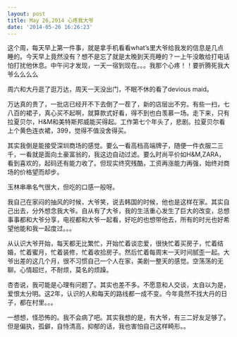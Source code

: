 ```yaml
---
layout: post
title: May 26,2014 心疼我大爷
date: '2014-05-26 16:26:23'
---
```



这个周，每天早上第一件事，就是拿手机看看what’s里大爷给我发的信息是几点睡的。今天早上竟然没有？想不是忘了就是太晚到天亮睡的？一上午没敢给打电话怕打扰他休息。中午问才发现，一天一宿到现在。。。我那个心疼！！要折腾死我大爷么么么么

周六和大丹逛了逛万达，周天一天没出门，不眠不休的看了devious maid。

万达真的贵了，一批店已经开不下去倒了一茬了，新的店层出不穷。有些一扫，七八百的裙子，真心买不起啊，就算款式好看，得不到也白羡慕一场。走下来，只有拉夏贝尔，H&M和美特斯邦威能买得起。工作第七个年头了，悲剧。拉夏贝尔看上个黄色连衣裙，399，觉得不值没舍得买。

其实我倒是能接受深圳商场的感觉。要么一看高档高端牌子，随便一件衣服二三千，一看就是面向土豪富翁的，我这边自动过滤。要么时尚平价如H&M,ZARA，看到喜欢的，起码还有能力收了。但现实终究残酷，工资再涨能力再强，始终对商场的价格望而却步。

玉林串串名气很大，但吃的口感一般呀。

我自己在家闷的抽风的时候，大爷笑，说去韩国的时候，他也是这样在家。其实自己出去，分外想念我大爷。自从有了大爷，我的生活重心发生了巨大的改变，总想事事都和大爷分享，电视都和大爷一起看，好吃的也想带他去，所有的时光也好希望他能和我一起度过。。。

从认识大爷开始，每天都无比繁忙，开始忙着谈恋爱，很快忙着买房子，忙着结婚，忙着蜜月，忙着装修，忙着收拾房子。然后忙着每周末一天时间腻歪一起。大爷出差的这几个月，很不习惯自己一个人在家，美剧一整天的感觉。空荡荡的无聊。心情超烂，不耐烦，莫名的烦躁。

杏杏说，我可能是心理有问题了。其实也差不多。不愿意和人交谈，太自以为是，爱恨太分明。这2年，认识的人和每天的路线都一成不变。今年竟然不找大丹的日子，都在村里。。。

一想想，怪恐怖的。我不会病了吧。其实我想的是，有大爷，有三二好友足够了。但是偏执，孤僻，自恃清高，抑郁的话，我也害怕自己这样畸形。。


